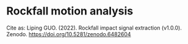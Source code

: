 # Rockfall motion analysis
Cite as: 
Liping GUO. (2022). Rockfall impact signal extraction (v1.0.0). Zenodo. https://doi.org/10.5281/zenodo.6482604
